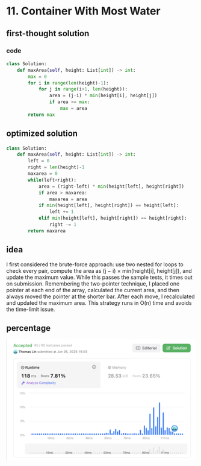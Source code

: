 # 11. Container With Most Water
## first-thought solution
### code
```python
class Solution:
    def maxArea(self, height: List[int]) -> int:
        max = 0
        for i in range(len(height)-1):
            for j in range(i+1, len(height)):
                area = (j-i) * min(height[i], height[j])
                if area >= max:
                    max = area
        return max

```
## optimized solution
```python
class Solution:
    def maxArea(self, height: List[int]) -> int:
        left = 0
        right = len(height)-1
        maxarea = 0
        while(left<right):
            area = (right-left) * min(height[left], height[right])
            if area > maxarea:
                maxarea = area
            if min(height[left], height[right]) == height[left]:
                left += 1
            elif min(height[left], height[right]) == height[right]:
                right -= 1
        return maxarea
```
## idea
I first considered the brute-force approach: use two nested for loops to check every pair, compute the area as (j − i) × min(height[i], height[j]), and update the maximum value. While this passes the sample tests, it times out on submission.
Remembering the two-pointer technique, I placed one pointer at each end of the array, calculated the current area, and then always moved the pointer at the shorter bar. After each move, I recalculated and updated the maximum area. This strategy runs in O(n) time and avoids the time-limit issue.
## percentage
![](assetPic\container.png)